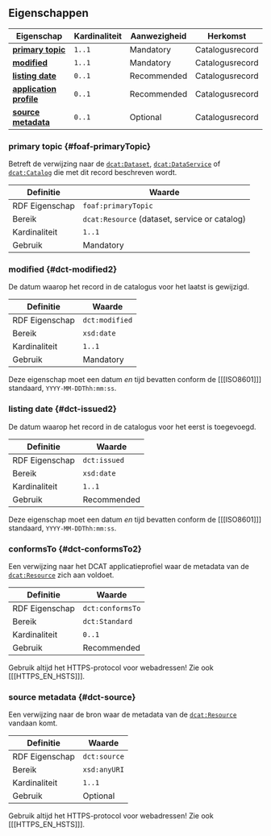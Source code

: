 ## Eigenschappen

| **Eigenschap**                              | Kardinaliteit | Aanwezigheid | Herkomst        |
|---------------------------------------------|---------------|--------------|-----------------|
| [**primary topic**](#foaf-primaryTopic)     | `1..1`        | Mandatory    | Catalogusrecord |
| [**modified**](#dct-modified2)              | `1..1`        | Mandatory    | Catalogusrecord |
| [**listing date**](#dct-issued2)            | `0..1`        | Recommended  | Catalogusrecord |
| [**application profile**](#dct-conformsTo2) | `0..1`        | Recommended  | Catalogusrecord |
| [**source metadata**](#dct-source)          | `0..1`        | Optional     | Catalogusrecord |

### primary topic {#foaf-primaryTopic}

Betreft de verwijzing naar de [`dcat:Dataset`](#dcat-Dataset), [`dcat:DataService`](#dcat-DataService) of 
[`dcat:Catalog`](#dcat-Catalog) die met dit record beschreven wordt.

| Definitie      | Waarde                                        |
|----------------|-----------------------------------------------|
| RDF Eigenschap | `foaf:primaryTopic`                           |
| Bereik         | `dcat:Resource` (dataset, service or catalog) |
| Kardinaliteit  | `1..1`                                        |
| Gebruik        | Mandatory                                     |

### modified {#dct-modified2}

De datum waarop het record in de catalogus voor het laatst is gewijzigd.

| Definitie      | Waarde         |
|----------------|----------------|
| RDF Eigenschap | `dct:modified` |
| Bereik         | `xsd:date`     |
| Kardinaliteit  | `1..1`         |
| Gebruik        | Mandatory      |

<aside class="note">

Deze eigenschap moet een datum *en* tijd bevatten conform de [[[ISO8601]]] standaard, `YYYY-MM-DDThh:mm:ss`.

</aside>

### listing date {#dct-issued2}

De datum waarop het record in de catalogus voor het eerst is toegevoegd.

| Definitie      | Waarde       |
|----------------|--------------|
| RDF Eigenschap | `dct:issued` |
| Bereik         | `xsd:date`   |
| Kardinaliteit  | `1..1`       |
| Gebruik        | Recommended  |

<aside class="note">

Deze eigenschap moet een datum *en* tijd bevatten conform de [[[ISO8601]]] standaard, `YYYY-MM-DDThh:mm:ss`.

</aside>

### conformsTo {#dct-conformsTo2}

Een verwijzing naar het DCAT applicatieprofiel waar de metadata van de [`dcat:Resource`](#dcat-Resource) zich aan 
voldoet.

| Definitie      | Waarde           |
|----------------|------------------|
| RDF Eigenschap | `dct:conformsTo` |
| Bereik         | `dct:Standard`   |
| Kardinaliteit  | `0..1`           |
| Gebruik        | Recommended      |

<aside class="note">

Gebruik altijd het HTTPS-protocol voor webadressen! Zie ook [[[HTTPS_EN_HSTS]]].

</aside>

### source metadata {#dct-source}

Een verwijzing naar de bron waar de metadata van de [`dcat:Resource`](#dcat-Resource) vandaan komt.

| Definitie      | Waarde       |
|----------------|--------------|
| RDF Eigenschap | `dct:source` |
| Bereik         | `xsd:anyURI` |
| Kardinaliteit  | `1..1`       |
| Gebruik        | Optional     |

<aside class="note">

Gebruik altijd het HTTPS-protocol voor webadressen! Zie ook [[[HTTPS_EN_HSTS]]].

</aside>
